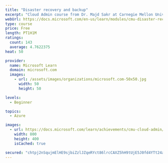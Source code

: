```yaml
---
title: "Disaster recovery and backup"
excerpt: "Cloud Admin course from Dr. Majd Sakr at Carnegie Mellon University. What do you do when something goes wrong with your resources on the cloud? How do you prepare for such an issue? Learn about disaster backup and recovery with this module."
webUrl: https://docs.microsoft.com/en-us/learn/modules/cmu-disaster-recovery-backup/
type: course
price: Free
length: PT1H1M
ratings:
  count: 143
  average: 4.7622375
heat: 50

provider:
  name: Microsoft Learn
  domain: microsoft.com
  images:
    - url: /assets/images/organizations/microsoft.com-50x50.jpg
      width: 50
      height: 50

levels:
  - Beginner

topics:
  - Azure

images:
  - url: https://docs.microsoft.com/learn/achievements/cmu-cloud-admin/cmu-disaster-recovery-backup-social.png
    width: 800
    height: 400
    isCached: true

secured: "chtpj2nSqujmElHE9sjbiZzlJZqeRYct86lrcCAXZ5hH9tUjE5J0fd4YTt24a5K3/UzQFjIt99uh/m4EP872NKWTAt8/TqdlsexMecw0/GVqtxdNuLQFCo/JhXJUDQLkQh1/+8GqJjAVi4dUDHF7982jdXpt5Ek1dNrnbWBx3FfH2SGDVP16J7WntdW544yhJ+85dZMiqkoHLgyNPFcVVIMHLXMbjyfLh2tpD5c8yUGo/UBtZ5mufl7q8onbYLuvtEiEaPHN6Mk6AX/2VzcTsCmKO7ybv1Ni0PE0bfGG8ZoR87ACa8HHlFwQ4C/9/pfaajMRFr3Z4qsHzQDh3602LLhifTjygcbwY8Zwl7ObzXbiHHNV/gEOY9hszmboct5jqpvluOQ8jdCKMbz+sgmevZUBCTLSoHmX6TbFHgNQ1AE=;3fCinu5ziCULzQSdKc6LmQ=="
---
```


